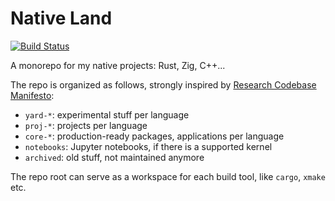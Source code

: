# Native Land

[![Build Status](https://github.com/utensil/native-land/actions/workflows/main.yml/badge.svg)](https://github.com/utensil/native-land/actions/workflows/main.yml)

A monorepo for my native projects: Rust, Zig, C++...

The repo is organized as follows, strongly inspired by [Research Codebase Manifesto](https://www.moderndescartes.com/essays/research_code/):
 
- `yard-*`: experimental stuff per language
- `proj-*`: projects per language
- `core-*`: production-ready packages, applications per language
- `notebooks`: Jupyter notebooks, if there is a supported kernel
- `archived`: old stuff, not maintained anymore

The repo root can serve as a workspace for each build tool, like `cargo`, `xmake` etc.
